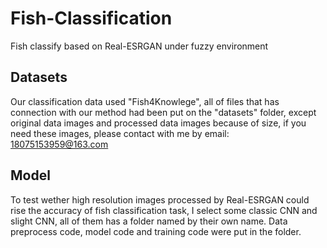 # Fish-Classification
Fish classify based on Real-ESRGAN under fuzzy environment
## Datasets
Our classification data used "Fish4Knowlege", all of files that has connection with our method had been put on the "datasets" folder, except original data images and processed data images because of size, if you need these images, please contact with me by email: 18075153959@163.com
## Model
To test wether high resolution images processed by Real-ESRGAN could rise the accuracy of fish classification task, I select some classic CNN and slight CNN, all of them has a folder named by their own name. Data preprocess code, model code and training code were put in the folder.
